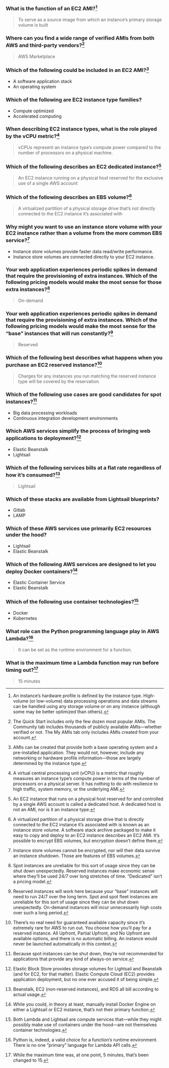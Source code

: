 ### What is the function of an EC2 AMI?[^1]
> To serve as a source image from which an instance’s primary storage volume is built

### Where can you find a wide range of verified AMIs from both AWS and third-party vendors?[^2]
> AWS Marketplace

### Which of the following could be included in an EC2 AMI?[^3]
- A software application stack
-  An operating system

### Which of the following are EC2 instance type families?
- Compute optimized
- Accelerated computing

### When describing EC2 instance types, what is the role played by the vCPU metric?[^4]
> vCPUs represent an instance type’s compute power compared to the number of processors on a physical machine.

### Which of the following describes an EC2 dedicated instance?[^5]
> An EC2 instance running on a physical host reserved for the exclusive use of a single AWS account

### Which of the following describes an EBS volume?[^6]
> A virtualized partition of a physical storage drive that’s not directly connected to the EC2 instance it’s associated with

### Why might you want to use an instance store volume with your EC2 instance rather than a volume from the more common EBS service?[^7]
- Instance store volumes provide faster data read/write performance.
-  Instance store volumes are connected directly to your EC2 instance.

### Your web application experiences periodic spikes in demand that require the provisioning of extra instances. Which of the following pricing models would make the most sense for those extra instances?[^8]
> On-demand

### Your web application experiences periodic spikes in demand that require the provisioning of extra instances. Which of the following pricing models would make the most sense for the “base” instances that will run constantly?[^9]
> Reserved

### Which of the following best describes what happens when you purchase an EC2 reserved instance?[^10]
> Charges for any instances you run matching the reserved instance type will be covered by the reservation.

### Which of the following use cases are good candidates for spot instances?[^11]
- Big data processing workloads
- Continuous integration development environments

### Which AWS services simplify the process of bringing web applications to deployment?[^12] 
- Elastic Beanstalk
- Lightsail

### Which of the following services bills at a flat rate regardless of how it’s consumed?[^13]
> Lightsail

### Which of these stacks are available from Lightsail blueprints?
- Gitlab
- LAMP

### Which of these AWS services use primarily EC2 resources under the hood?
- Lightsail
- Elastic Beanstalk

### Which of the following AWS services are designed to let you deploy Docker containers?[^14]
- Elastic Container Service
- Elastic Beanstalk

### Which of the following use container technologies?[^15]
- Docker
- Kubernetes

### What role can the Python programming language play in AWS Lambda?[^16]
> It can be set as the runtime environment for a function.

### What is the maximum time a Lambda function may run before timing out?[^17]
> 15 minutes

[^1]: An instance’s hardware profile is defined by the instance type. High-volume (or low-volume) data processing operations and data streams can be handled using any storage volume or on any instance (although some may be better optimized than others).
[^2]: The Quick Start includes only the few dozen most popular AMIs. The Community tab includes thousands of publicly available AMIs—whether verified or not. The My AMIs tab only includes AMIs created from your account.
[^3]: AMIs can be created that provide both a base operating system and a pre-installed application. They would not, however, include any networking or hardware profile information—those are largely determined by the instance type.
[^4]: A virtual central processing unit (vCPU) is a metric that roughly measures an instance type’s compute power in terms of the number of processors on a physical server. It has nothing to do with resilience to high traffic, system memory, or the underlying AMI.
[^5]: An EC2 instance that runs on a physical host reserved for and controlled by a single AWS account is called a dedicated host. A dedicated host is not an AMI, nor is it an instance type.
[^6]: A virtualized partition of a physical storage drive that is directly connected to the EC2 instance it’s associated with is known as an instance store volume. A software stack archive packaged to make it easy to copy and deploy to an EC2 instance describes an EC2 AMI. It’s possible to encrypt EBS volumes, but encryption doesn’t define them.
[^7]: Instance store volumes cannot be encrypted, nor will their data survive an instance shutdown. Those are features of EBS volumes.
[^8]: Spot instances are unreliable for this sort of usage since they can be shut down unexpectedly. Reserved instances make economic sense where they’ll be used 24/7 over long stretches of time. “Dedicated” isn’t a pricing model.
[^9]: Reserved instances will work here because your “base” instances will need to run 24/7 over the long term. Spot and spot fleet instances are unreliable for this sort of usage since they can be shut down unexpectedly. On-demand instances will incur unnecessarily high costs over such a long period.
[^10]: There’s no real need for guaranteed available capacity since it’s extremely rare for AWS to run out. You choose how you’ll pay for a reserved instance. All Upfront, Partial Upfront, and No Upfront are available options, and there is no automatic billing. An instance would never be launched automatically in this context.
[^11]: Because spot instances can be shut down, they’re not recommended for applications that provide any kind of always-on service.
[^12]: Elastic Block Store provides storage volumes for Lightsail and Beanstalk (and for EC2, for that matter). Elastic Compute Cloud (EC2) provides application deployment, but no one ever accused it of being simple.
[^13]: Beanstalk, EC2 (non-reserved instances), and RDS all bill according to actual usage.
[^14]: While you could, in theory at least, manually install Docker Engine on either a Lightsail or EC2 instance, that’s not their primary function.
[^15]: Both Lambda and Lightsail are compute services that—while they might possibly make use of containers under the hood—are not themselves container technologies.
[^16]: Python is, indeed, a valid choice for a function’s runtime environment. There is no one “primary” language for Lambda API calls.
[^17]: While the maximum time was, at one point, 5 minutes, that’s been changed to 15.

